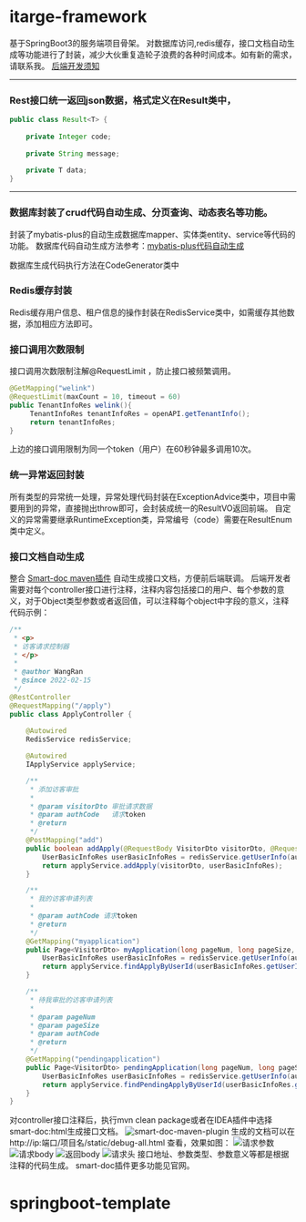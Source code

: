 # itarge-framework

基于SpringBoot3的服务端项目骨架。
对数据库访问,redis缓存，接口文档自动生成等功能进行了封装，减少大伙重复造轮子浪费的各种时间成本。如有新的需求，请联系我。
[后端开发须知](http://192.168.11.111:8090/x/jgAF)



-----
### Rest接口统一返回json数据，格式定义在Result类中，
```java
public class Result<T> {
    
    private Integer code;
    
    private String message;
    
    private T data;
}
```
----
### 数据库封装了crud代码自动生成、分页查询、动态表名等功能。
封装了mybatis-plus的自动生成数据库mapper、实体类entity、service等代码的功能。
数据库代码自动生成方法参考：[mybatis-plus代码自动生成](https://mp.baomidou.com/guide/generator.html)

数据库生成代码执行方法在CodeGenerator类中
### Redis缓存封装
Redis缓存用户信息、租户信息的操作封装在RedisService类中，如需缓存其他数据，添加相应方法即可。
### 接口调用次数限制
接口调用次数限制注解@RequestLimit ，防止接口被频繁调用。
```java
@GetMapping("welink")
@RequestLimit(maxCount = 10, timeout = 60)
public TenantInfoRes welink(){
     TenantInfoRes tenantInfoRes = openAPI.getTenantInfo();
     return tenantInfoRes;
}
```
上边的接口调用限制为同一个token（用户）在60秒钟最多调用10次。
### 统一异常返回封装
所有类型的异常统一处理，异常处理代码封装在ExceptionAdvice类中，项目中需要用到的异常，直接抛出throw即可，会封装成统一的ResultVO返回前端。
自定义的异常需要继承RuntimeException类，异常编号（code）需要在ResultEnum类中定义。
### 接口文档自动生成
整合 [Smart-doc maven插件](https://gitee.com/smart-doc-team/smart-doc) 自动生成接口文档，方便前后端联调。
后端开发者需要对每个controller接口进行注释，注释内容包括接口的用户、每个参数的意义，对于Object类型参数或者返回值，可以注释每个object中字段的意义，注释代码示例：
```java
/**
 * <p>
 * 访客请求控制器
 * </p>
 *
 * @author WangRan
 * @since 2022-02-15
 */
@RestController
@RequestMapping("/apply")
public class ApplyController {
    
    @Autowired
    RedisService redisService;

    @Autowired
    IApplyService applyService;

    /**
     * 添加访客审批
     *
     * @param visitorDto 审批请求数据
     * @param authCode   请求token
     * @return
     */
    @PostMapping("add")
    public boolean addApply(@RequestBody VisitorDto visitorDto, @RequestHeader("authCode") String authCode) {
        UserBasicInfoRes userBasicInfoRes = redisService.getUserInfo(authCode);
        return applyService.addApply(visitorDto, userBasicInfoRes);
    }

    /**
     * 我的访客申请列表
     *
     * @param authCode 请求token
     * @return
     */
    @GetMapping("myapplication")
    public Page<VisitorDto> myApplication(long pageNum, long pageSize, @RequestHeader("authCode") String authCode) {
        UserBasicInfoRes userBasicInfoRes = redisService.getUserInfo(authCode);
        return applyService.findApplyByUserId(userBasicInfoRes.getUserId(), pageNum, pageSize);
    }

    /**
     * 待我审批的访客申请列表
     *
     * @param pageNum
     * @param pageSize
     * @param authCode
     * @return
     */
    @GetMapping("pendingapplication")
    public Page<VisitorDto> pendingApplication(long pageNum, long pageSize, @RequestHeader("authCode") String authCode) {
        UserBasicInfoRes userBasicInfoRes = redisService.getUserInfo(authCode);
        return applyService.findPendingApplyByUserId(userBasicInfoRes.getUserId(), pageNum, pageSize);
    }
}
```
对controller接口注释后，执行mvn clean package或者在IDEA插件中选择smart-doc:html生成接口文档。
![smart-doc-maven-plugin](https://raw.githubusercontent.com/shalousun/smart-doc-maven-plugin/master/images/idea.png)
生成的文档可以在 http://ip:端口/项目名/static/debug-all.html 查看，效果如图：
![请求参数](https://gitee.com/smart-doc-team/smart-doc/raw/master/screen/example.png)
![请求body](https://gitee.com/smart-doc-team/smart-doc/raw/master/screen/request-body.png)
![返回body](https://gitee.com/smart-doc-team/smart-doc/raw/master/screen/request-response.png)
![请求头](https://gitee.com/smart-doc-team/smart-doc/raw/master/screen/request-header.png)
接口地址、参数类型、参数意义等都是根据注释的代码生成。
smart-doc插件更多功能见官网。



# springboot-template
